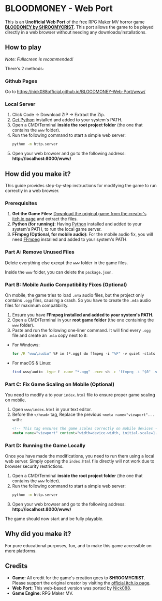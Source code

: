 # BLOODMONEY - Web Port

This is an **Unofficial Web Port** of the free RPG Maker MV horror game [**BLOODONEY by SHROOMYCRIST**](https://shroomychrist-studios.itch.io/bloodmoney). This port allows the game to be played directly in a web browser without needing any downloads/installations.

## How to play

*Note: Fullscreen is recommended!*

There's 2 methods:

### Github Pages
Go to https://nick088official.github.io/BLOODMONEY-Web-Port/www/

### Local Server
1. Click Code -> Download ZIP -> Extract the Zip.
2. [Get Python](https://www.python.org/downloads/) installed and added to your system's PATH.
3. Open a CMD/Terminal **inside the root project folder** (the one that contains the `www` folder).
4.  Run the following command to start a simple web server:
    ```bash
    python -m http.server
    ```
5.  Open your web browser and go to the following address:
    **http://localhost:8000/www/**


## How did you make it?

This guide provides step-by-step instructions for modifying the game to run correctly in a web browser.

### Prerequisites

1. **Get the Game Files:** [Download the original game from the creator's itch.io page](https://shroomychrist-studios.itch.io/bloodmoney) and extract the files.
2. **Python (for running):** Having [Python](https://www.python.org/downloads/) installed and added to your system's PATH, to run the local game server.
3. **FFmpeg (Optional, for mobile audio):** For the mobile audio fix, you will need [FFmpeg](https://ffmpeg.org/download.html) installed and added to your system's PATH.


### Part A: Remove Unused Files

Delete everything else except the `www` folder in the game files.

Inside the `www` folder, you can delete the `package.json`.

### Part B: Mobile Audio Compatibility Fixes (Optional)

On mobile, the game tries to load `.m4a` audio files, but the project only contains `.ogg` files, causing a crash. So you have to create the `.m4a` audio files for maximum compatibility.

1.  Ensure you have **FFmpeg installed and added to your system's PATH**.
2.  Open a CMD/Terminal in your **root game folder** (the one containing the `www` folder).
3.  Paste and run the following one-liner command. It will find every `.ogg` file and create an `.m4a` copy next to it:
- For Windows:
    ```cmd
    for /R "www\audio" %F in (*.ogg) do ffmpeg -i "%F" -v quiet -stats "%~dpnF.m4a"
    ```
- For macOS & Linux:
    ```bash
    find www/audio -type f -name "*.ogg" -exec sh -c 'ffmpeg -i "$0" -v quiet -stats "${0%.ogg}.m4a"' {} \;
    ```

### Part C: Fix Game Scaling on Mobile (Optional)

You need to modify a to your `index.html` file to ensure proper game scaling on mobile.

1.  Open `www/index.html` in your text editor.
2.  Before the `</head>` tag, Replace the previous `<meta name="viewport"...` with:
    ```html
    <!-- This tag ensures the game scales correctly on mobile devices -->
    <meta name="viewport" content="width=device-width, initial-scale=1.0, maximum-scale=1.0, user-scalable=no">
    ```

### Part D: Running the Game Locally

Once you have made the modifications, you need to run them using a local web server. Simply opening the `index.html` file directly will not work due to browser security restrictions.

1.  Open a CMD/Terminal **inside the root project folder** (the one that contains the `www` folder).
2.  Run the following command to start a simple web server:
    ```bash
    python -m http.server
    ```
3.  Open your web browser and go to the following address:
    **http://localhost:8000/www/**

The game should now start and be fully playable.


## Why did you make it?

For pure educational purposes, fun, and to make this game accessible on more platforms.


## Credits
- **Game:** All credit for the game's creation goes to **SHROOMYCRIST**. Please support the original creator by visiting the [official itch.io page](https://shroomychrist-studios.itch.io/bloodmoney).
- **Web Port:** This web-based version was ported by [Nick088](https://linktr.ee/nick088).
- **Game Engine:** RPG Maker MV.